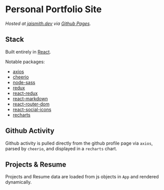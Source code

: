 # Personal Portfolio Site

_Hosted at [jaismith.dev](https://jaismith.dev) via [Github Pages](https://pages.github.com/)._

## Stack

Built entirely in [React](https://reactjs.org/).

Notable packages:
- [axios](https://www.npmjs.com/package/axios)
- [cheerio](https://www.npmjs.com/package/cheerio)
- [node-sass](https://www.npmjs.com/package/node-sass)
- [redux](https://www.npmjs.com/package/redux)
- [react-redux](https://www.npmjs.com/package/react-redux)
- [react-markdown](https://www.npmjs.com/package/react-markdown)
- [react-router-dom](https://www.npmjs.com/package/react-router-dom)
- [react-social-icons](https://www.npmjs.com/package/react-social-icons)
- [recharts](https://www.npmjs.com/package/recharts)

## Github Activity

Github activity is pulled directly from the github profile page via `axios`, parsed by `cheerio`, and displayed in a `recharts` chart.

## Projects & Resume

Projects and Resume data are loaded from js objects in `App` and rendered dynamically.
